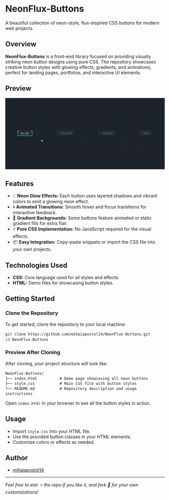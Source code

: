 # NeonFlux-Buttons

A beautiful collection of neon-style, flux-inspired CSS buttons for modern web projects.

## Overview

**NeonFlux-Buttons** is a front-end library focused on providing visually striking neon button designs using pure CSS. The repository showcases creative button styles with glowing effects, gradients, and animations, perfect for landing pages, portfolios, and interactive UI elements.

## Preview
![NeonFlux Buttons Preview](https://github.com/mihaiapostol14/NeonFlux-Buttons/blob/2b26b904b2f7a75e8e350e2fcf3bf4ea88f07d3f/assets/preview.gif)

## Features

- 💡 **Neon Glow Effects:** Each button uses layered shadows and vibrant colors to emit a glowing neon effect.
- 🌀 **Animated Transitions:** Smooth hover and focus transitions for interactive feedback.
- 🎨 **Gradient Backgrounds:** Some buttons feature animated or static gradient fills for extra flair.
- ⚡ **Pure CSS Implementation:** No JavaScript required for the visual effects.
- 📦 **Easy Integration:** Copy-paste snippets or import the CSS file into your own projects.

## Technologies Used

- **CSS:** Core language used for all styles and effects.
- **HTML:** Demo files for showcasing button styles.

## Getting Started

### Clone the Repository

To get started, clone the repository to your local machine:

```bash
git clone https://github.com/mihaiapostol14/NeonFlux-Buttons.git
cd NeonFlux-Buttons
```

### Preview After Cloning

After cloning, your project structure will look like:

```
NeonFlux-Buttons/
├── index.html          # Demo page showcasing all neon buttons
├── style.css           # Main CSS file with button styles
└── README.md           # Repository description and usage instructions
```

Open `index.html` in your browser to see all the button styles in action.

## Usage

- Import `style.css` into your HTML file.
- Use the provided button classes in your HTML elements.
- Customize colors or effects as needed.



## Author

- [mihaiapostol14](https://github.com/mihaiapostol14)

---

*Feel free to star ⭐ the repo if you like it, and fork 🍴 for your own customizations!*